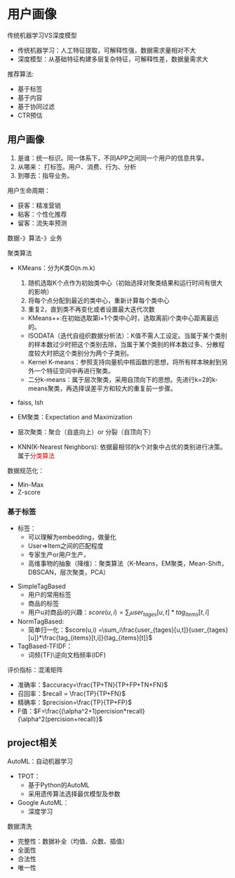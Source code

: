 # 用户画像 
传统机器学习VS深度模型
- 传统机器学习：人工特征提取，可解释性强，数据需求量相对不大
- 深度模型：从基础特征构建多层复杂特征，可解释性差，数据量需求大

推荐算法:
  - 基于标签
  - 基于内容
  - 基于协同过滤
  - CTR预估
  
## 用户画像
1. 是谁：统一标识。同一体系下，不同APP之间同一个用户的信息共享。
2. 从哪来： 打标签。用户、消费、行为、分析
3. 到哪去：指导业务。

用户生命周期：
- 获客：精准营销
- 粘客：个性化推荐
- 留客：流失率预测

数据-》算法-》业务

聚类算法
- KMeans：分为K类O(n.m.k)
  1. 随机选取K个点作为初始类中心（初始选择对聚类结果和运行时间有很大的影响）
  2. 将每个点分配到最近的类中心，重新计算每个类中心
  3. 重复2，直到类不再变化或者设置最大迭代次数
  - KMeans++:在初始选取第i+1个类中心时，选取离前i个类中心距离最远的。
  - ISODATA（迭代自组织数据分析法）：K值不需人工设定。当属于某个类别的样本数过少时把这个类别去除，当属于某个类别的样本数过多、分散程度较大时把这个类别分为两个子类别。
  - Kernel K-means：参照支持向量机中核函数的思想，将所有样本映射到另外一个特征空间中再进行聚类。
  - 二分k-means：属于层次聚类，采用自顶向下的思想。先进行k=2的k-means聚类，再选择误差平方和较大的重复前一步骤。
  
- faiss, lsh

- EM聚类：Expectation and Maximization

- 层次聚类：聚合（自底向上）or 分裂（自顶向下）

- KNN(K-Nearest Neighbors): 依据最相邻的k个对象中占优的类别进行决策。属于<font color='#dd0000'>分类算法</font>

数据规范化：
- Min-Max
- Z-score


### 基于标签
+ 标签：
  - 可以理解为embedding，做量化
  - User=>Item之间的匹配程度
  - 专家生产or用户生产，
  - 高维事物的抽象（降维）：聚类算法（K-Means，EM聚类，Mean-Shift，DBSCAN，层次聚类，PCA）
- SimpleTagBased
  - 用户的常用标签
  - 商品的标签
  - 用户u对商品i的兴趣：$score(u,i) = \sum_i user_{tages}[u,t]*tag_{items}[t,i]$
- NormTagBased:
  - 简单归一化：$score(u,i) =\sum_i\frac{user_{tages}[u,t]}{user_{tages}[u]}*\frac{tag_{items}[t,i]}{tag_{items}[t]}$
- TagBased-TFIDF：
  - 词频(TF)\逆向文档频率(IDF)
  
  
评价指标：混淆矩阵
- 准确率：$accuracy=\frac{TP+TN}{TP+FP+TN+FN}$
- 召回率：$recall = \frac{TP}{TP+FN}$
- 精确率：$precision=\frac{TP}{TP+FP}$
- F值：$F=\frac{(\alpha^2+1)percision*recall}{\alpha^2(percision+recall)}$


## project相关
AutoML：自动机器学习
- TPOT：
  - 基于Python的AutoML
  - 采用遗传算法选择最优模型及参数
- Google AutoML：
  - 深度学习


数据清洗
- 完整性：数据补全（均值、众数、插值）
- 全面性
- 合法性
- 唯一性

